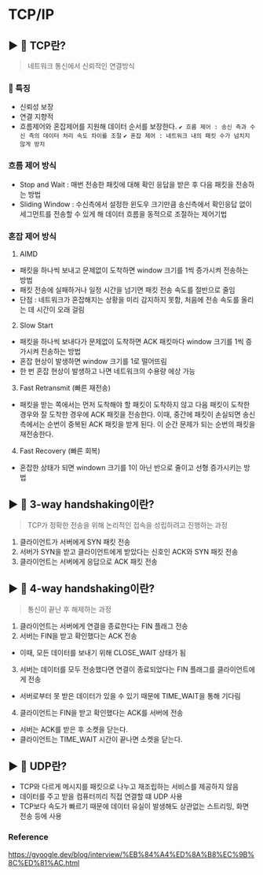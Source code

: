 # TCP/IP
## ▶ 📗 TCP란?
> 네트워크 통신에서 신뢰적인 연결방식

### 📌 특징
- 신뢰성 보장
- 연결 지향적
- 흐름제어와 혼잡제어를 지원해 데이터 순서를 보장한다.
`✔ 흐름 제어 : 송신 측과 수신 측의 데이터 처리 속도 차이를 조절`
`✔ 혼잡 제어 : 네트워크 내의 패킷 수가 넘치지 않게 방지`


### 흐름 제어 방식
- Stop and Wait : 매번 전송한 패킷에 대해 확인 응답을 받은 후 다음 패킷을 전송하는 방법
- Sliding Window : 수신측에서 설정한 윈도우 크기만큼 송신측에서 확인응답 없이 세그먼트를 전송할 수 있게 해 데이터 흐름을 동적으로 조절하는 제어기법


### 혼잡 제어 방식
1. AIMD
- 패킷을 하나씩 보내고 문제없이 도착하면 window 크기를 1씩 증가시켜 전송하는 방법
- 패킷 전송에 실패하거나 일정 시간을 넘기면 패킷 전송 속도를 절반으로 줄임
- 단점 : 네트워크가 혼잡해지는 상황을 미리 감지하지 못함, 처음에 전송 속도를 올리는 데 시간이 오래 걸림

2. Slow Start
- 패킷을 하나씩 보내다가 문제없이 도착하면 ACK 패킷마다 window 크기를 1씩 증가시켜 전송하는 방법
- 혼잡 현상이 발생하면 window 크기를 1로 떨어뜨림
- 한 번 혼잡 현상이 발생하고 나면 네트워크의 수용량 에상 가능

3. Fast Retransmit (빠른 재전송)
- 패킷을 받는 쪽에서는 먼저 도착해야 할 패킷이 도착하지 않고 다음 패킷이 도착한 경우와 잘 도착한 경우에 ACK 패킷을 전송한다. 이때, 중간에 패킷이 손실되면 송신 측에서는 순번이 중복된 ACK 패킷을 받게 된다. 이 순간 문제가 되는 순번의 패킷을 재전송한다. 

4. Fast Recovery (빠른 회복)
- 혼잡한 상태가 되면 windown 크기를 1이 아닌 반으로 줄이고 선형 증가시키는 방법



## ▶ 📗 3-way handshaking이란?
> TCP가 정확한 전송을 위해 논리적인 접속을 성립하려고 진행하는 과정
1. 클라이언트가 서버에게 SYN 패킷 전송
2. 서버가 SYN을 받고 클라이언트에게 받았다는 신호인 ACK와 SYN 패킷 전송
3. 클라이언트는 서버에게 응답으로 ACK 패킷 전송


## ▶ 📗 4-way handshaking이란?
> 통신이 끝난 후 해제하는 과정
1. 클라이언트는 서버에게 연결을 종료한다는 FIN 플래그 전송
2. 서버는 FIN을 받고 확인했다는 ACK 전송
- 이때, 모든 데이터를 보내기 위해 CLOSE_WAIT 상태가 됨
3. 서버는 데이터를 모두 전송했다면 연결이 종료되었다는 FIN 플래그를 클라이언트에게 전송
- 서버로부터 못 받은 데이터가 있을 수 있기 때문에 TIME_WAIT을 통해 기다림
4. 클라이언트는 FIN을 받고 확인했다는 ACK를 서버에 전송

- 서버는 ACK를 받은 후 소켓을 닫는다.
- 클라이언트는 TIME_WAIT 시간이 끝나면 소켓을 닫는다.


## ▶ 📗 UDP란?
- TCP와 다르게 메시지를 패킷으로 나누고 재조립하는 서비스를 제공하지 않음
- 데이터를 주고 받을 컴퓨터끼리 직접 연결할 떄 UDP 사용
- TCP보다 속도가 빠르기 때문에 데이터 유실이 발생해도 상관없는 스트리밍, 화면 전송 등에 사용


### Reference
https://gyoogle.dev/blog/interview/%EB%84%A4%ED%8A%B8%EC%9B%8C%ED%81%AC.html